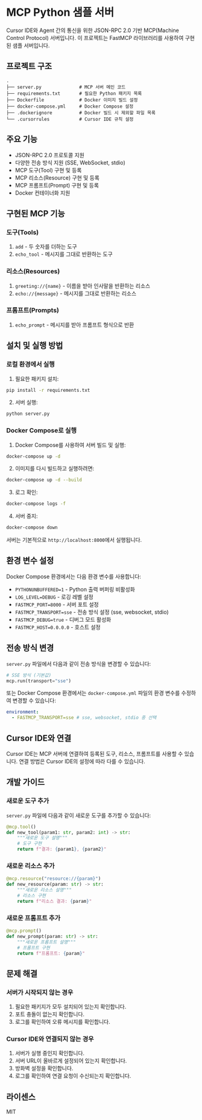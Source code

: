 # MCP Python 샘플 서버

Cursor IDE와 Agent 간의 통신을 위한 JSON-RPC 2.0 기반 MCP(Machine Control Protocol) 서버입니다. 이 프로젝트는 FastMCP 라이브러리를 사용하여 구현된 샘플 서버입니다.

## 프로젝트 구조

```
.
├── server.py              # MCP 서버 메인 코드
├── requirements.txt       # 필요한 Python 패키지 목록
├── Dockerfile             # Docker 이미지 빌드 설정
├── docker-compose.yml     # Docker Compose 설정
├── .dockerignore          # Docker 빌드 시 제외할 파일 목록
└── .cursorrules           # Cursor IDE 규칙 설정
```

## 주요 기능

- JSON-RPC 2.0 프로토콜 지원
- 다양한 전송 방식 지원 (SSE, WebSocket, stdio)
- MCP 도구(Tool) 구현 및 등록
- MCP 리소스(Resource) 구현 및 등록
- MCP 프롬프트(Prompt) 구현 및 등록
- Docker 컨테이너화 지원

## 구현된 MCP 기능

### 도구(Tools)

1. `add` - 두 숫자를 더하는 도구
2. `echo_tool` - 메시지를 그대로 반환하는 도구

### 리소스(Resources)

1. `greeting://{name}` - 이름을 받아 인사말을 반환하는 리소스
2. `echo://{message}` - 메시지를 그대로 반환하는 리소스

### 프롬프트(Prompts)

1. `echo_prompt` - 메시지를 받아 프롬프트 형식으로 반환

## 설치 및 실행 방법

### 로컬 환경에서 실행

1. 필요한 패키지 설치:

```bash
pip install -r requirements.txt
```

2. 서버 실행:

```bash
python server.py
```

### Docker Compose로 실행

1. Docker Compose를 사용하여 서버 빌드 및 실행:

```bash
docker-compose up -d
```

2. 이미지를 다시 빌드하고 실행하려면:

```bash
docker-compose up -d --build
```

3. 로그 확인:

```bash
docker-compose logs -f
```

4. 서버 중지:

```bash
docker-compose down
```

서버는 기본적으로 `http://localhost:8000`에서 실행됩니다.

## 환경 변수 설정

Docker Compose 환경에서는 다음 환경 변수를 사용합니다:

- `PYTHONUNBUFFERED=1` - Python 출력 버퍼링 비활성화
- `LOG_LEVEL=DEBUG` - 로깅 레벨 설정
- `FASTMCP_PORT=8000` - 서버 포트 설정
- `FASTMCP_TRANSPORT=sse` - 전송 방식 설정 (sse, websocket, stdio)
- `FASTMCP_DEBUG=true` - 디버그 모드 활성화
- `FASTMCP_HOST=0.0.0.0` - 호스트 설정

## 전송 방식 변경

`server.py` 파일에서 다음과 같이 전송 방식을 변경할 수 있습니다:

```python
# SSE 방식 (기본값)
mcp.run(transport="sse")
```

또는 Docker Compose 환경에서는 `docker-compose.yml` 파일의 환경 변수를 수정하여 변경할 수 있습니다:

```yaml
environment:
  - FASTMCP_TRANSPORT=sse # sse, websocket, stdio 중 선택
```

## Cursor IDE와 연결

Cursor IDE는 MCP 서버에 연결하여 등록된 도구, 리소스, 프롬프트를 사용할 수 있습니다. 연결 방법은 Cursor IDE의 설정에 따라 다를 수 있습니다.

## 개발 가이드

### 새로운 도구 추가

`server.py` 파일에 다음과 같이 새로운 도구를 추가할 수 있습니다:

```python
@mcp.tool()
def new_tool(param1: str, param2: int) -> str:
    """새로운 도구 설명"""
    # 도구 구현
    return f"결과: {param1}, {param2}"
```

### 새로운 리소스 추가

```python
@mcp.resource("resource://{param}")
def new_resource(param: str) -> str:
    """새로운 리소스 설명"""
    # 리소스 구현
    return f"리소스 결과: {param}"
```

### 새로운 프롬프트 추가

```python
@mcp.prompt()
def new_prompt(param: str) -> str:
    """새로운 프롬프트 설명"""
    # 프롬프트 구현
    return f"프롬프트: {param}"
```

## 문제 해결

### 서버가 시작되지 않는 경우

1. 필요한 패키지가 모두 설치되어 있는지 확인합니다.
2. 포트 충돌이 없는지 확인합니다.
3. 로그를 확인하여 오류 메시지를 확인합니다.

### Cursor IDE와 연결되지 않는 경우

1. 서버가 실행 중인지 확인합니다.
2. 서버 URL이 올바르게 설정되어 있는지 확인합니다.
3. 방화벽 설정을 확인합니다.
4. 로그를 확인하여 연결 요청이 수신되는지 확인합니다.

## 라이센스

MIT
